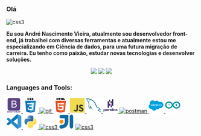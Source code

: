 ### Olá
<img src="https://github.com/andrenvieira/andrenvieira/blob/main/foto%20github.png"
            alt="css3" width="1400" height="250" /> </a>

<b>Eu sou André Nascimento Vieira, atualmente sou desenvolvedor front-end, já trabalhei com diversas ferramentas e atualmente estou me especializando em Ciência de dados, para uma futura migração de carreira. Eu tenho como paixão, estudar novas tecnologias e desenvolver soluções.</b> 

<p align='center'>
<a href="https://www.linkedin.com/in/andrenascimentovieira//"><img height="30" src="https://cdn-icons.flaticon.com/png/128/3938/premium/3938044.png?token=exp=1639423785~hmac=4dc3ab325877562ed7f01c32b3a33ec8"></a>
<a href="https://www.instagram.com/Andre_Skynet/"><img height="30" src="https://cdn-icons-png.flaticon.com/128/174/174855.png"></a>
<a href="mailto: vieira.andre@aol.com"><img height="30" src="https://cdn-icons-png.flaticon.com/128/747/747314.png"></a>
</p>

<h3 align="left">Languages and Tools:</h3>
<p align="left">
    <a href="https://getbootstrap.com" target="_blank" title ="bootstrap"> <img
            src="https://raw.githubusercontent.com/devicons/devicon/master/icons/bootstrap/bootstrap-plain-wordmark.svg"
            alt="bootstrap" width="40" height="40" /> </a>
    <a href="https://www.w3schools.com/css/" target="_blank" title ="CSS">
        <img src="https://raw.githubusercontent.com/devicons/devicon/master/icons/css3/css3-original-wordmark.svg"
            alt="css3" width="40" height="40" /> </a>
    <a href="https://git-scm.com/" target="_blank" title ="git"> <img
            src="https://www.vectorlogo.zone/logos/git-scm/git-scm-icon.svg" alt="git" width="40" height="40" /> </a>
    <a href="https://www.w3.org/html/" target="_blank" title ="html"> <img
            src="https://raw.githubusercontent.com/devicons/devicon/master/icons/html5/html5-original-wordmark.svg"
            alt="html5" width="40" height="40" /> </a>
    <a href="https://developer.mozilla.org/en-US/docs/Web/JavaScript" target="_blank" title ="JavaScript"> <img
            src="https://raw.githubusercontent.com/devicons/devicon/master/icons/javascript/javascript-original.svg"
            alt="javascript" width="40" height="40" /> </a>
    <a href="https://www.w3schools.com/css/" target="_blank" title ="MySql">
        <img src="https://github.com/devicons/devicon/blob/master/icons/mysql/mysql-original.svg"
            alt="css3" width="40" height="40" /> </a>
    <a href="https://www.w3schools.com/css/" target="_blank" title ="Pandas">
        <img src="https://github.com/devicons/devicon/blob/master/icons/pandas/pandas-original-wordmark.svg"
            alt="css3" width="40" height="40" /> </a>
    <a href="https://postman.com" target="_blank" title ="Postman"> <img
            src="https://www.vectorlogo.zone/logos/getpostman/getpostman-icon.svg" alt="postman" width="40"
            height="40" /> </a>
    <a href="https://www.w3schools.com/css/" target="_blank" title ="Salesforce">
        <img src="https://github.com/devicons/devicon/blob/master/icons/salesforce/salesforce-original.svg"
            alt="css3" width="40" height="40" /> </a>
    <a href="https://www.w3schools.com/css/" target="_blank" title ="Arduino">
        <img src="https://github.com/devicons/devicon/blob/master/icons/arduino/arduino-original.svg"  
             alt="css3" width="40" height="40" /> </a>
    <a href="https://www.w3schools.com/css/" target="_blank" title ="Vscode">
        <img src="https://github.com/devicons/devicon/blob/master/icons/vscode/vscode-original.svg"
            alt="css3" width="40" height="40" /> </a>
    <a href="https://www.w3schools.com/css/" target="_blank" title ="Python">
          <img src="https://github.com/devicons/devicon/blob/master/icons/python/python-original.svg"
            alt="css3" width="40" height="40" /> </a>
    <a href="https://www.w3schools.com/css/" target="_blank" title ="Numpy">
        <img src="https://www.vectorlogo.zone/logos/numpy/numpy-icon.svg"
            alt="css3" width="40" height="40" /> </a>
    <a href="https://www.w3schools.com/css/" target="_blank" title ="IntelliJ"> <img
	    src="https://github.com/devicons/devicon/blob/master/icons/intellij/intellij-original.svg" 
	    alt="git" width="40" height="40" /></a>
    <a href="https://www.w3schools.com/css/" target="_blank" title ="Power BI">
        <img src="https://www.vectorlogo.zone/logos/microsoft_powerbi/microsoft_powerbi-ar21.svg"
            alt="css3" width="50" height="50" /> </a>

    
</p>




